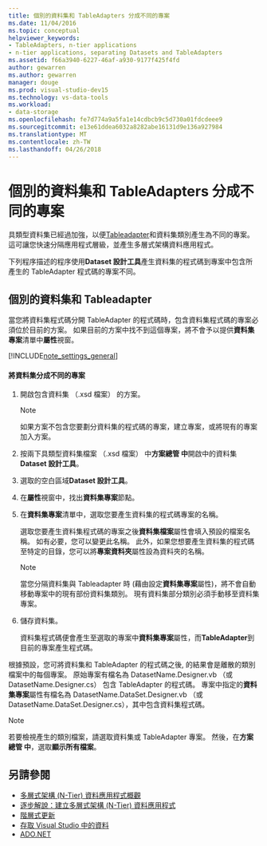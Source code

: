 ```yaml
---
title: 個別的資料集和 TableAdapters 分成不同的專案
ms.date: 11/04/2016
ms.topic: conceptual
helpviewer_keywords:
- TableAdapters, n-tier applications
- n-tier applications, separating Datasets and TableAdapters
ms.assetid: f66a3940-6227-46af-a930-9177f425f4fd
author: gewarren
ms.author: gewarren
manager: douge
ms.prod: visual-studio-dev15
ms.technology: vs-data-tools
ms.workload:
- data-storage
ms.openlocfilehash: fe7d774a9a5fa1e14cdbcb9c5d730a01fdcdeee9
ms.sourcegitcommit: e13e61ddea6032a8282abe16131d9e136a927984
ms.translationtype: MT
ms.contentlocale: zh-TW
ms.lasthandoff: 04/26/2018
---
```

# <a name="separate-datasets-and-tableadapters-into-different-projects"></a>個別的資料集和 TableAdapters 分成不同的專案
具類型資料集已經過加強，以便[Tableadapter](create-and-configure-tableadapters.md)和資料集類別產生為不同的專案。 這可讓您快速分隔應用程式層級，並產生多層式架構資料應用程式。

下列程序描述的程序使用**Dataset 設計工具**產生資料集的程式碼到專案中包含所產生的 TableAdapter 程式碼的專案不同。

## <a name="separate-datasets-and-tableadapters"></a>個別的資料集和 Tableadapter
當您將資料集程式碼分開 TableAdapter 的程式碼時，包含資料集程式碼的專案必須位於目前的方案。 如果目前的方案中找不到這個專案，將不會予以提供**資料集專案**清單中**屬性**視窗。

[!INCLUDE[note_settings_general](../data-tools/includes/note_settings_general_md.md)]

#### <a name="to-separate-the-dataset-into-a-different-project"></a>將資料集分成不同的專案

1.  開啟包含資料集 （.xsd 檔案） 的方案。

    > [!NOTE]
    >  如果方案不包含您要劃分資料集的程式碼的專案，建立專案，或將現有的專案加入方案。

2.  按兩下具類型資料集檔案 （.xsd 檔案） 中**方案總管 中**開啟中的資料集**Dataset 設計工具**。

3.  選取的空白區域**Dataset 設計工具**。

4.  在**屬性**視窗中，找出**資料集專案**節點。

5.  在**資料集專案**清單中，選取您要產生資料集的程式碼專案的名稱。

     選取您要產生資料集程式碼的專案之後**資料集檔案**屬性會填入預設的檔案名稱。 如有必要，您可以變更此名稱。 此外，如果您想要產生資料集的程式碼至特定的目錄，您可以將**專案資料夾**屬性設為資料夾的名稱。

    > [!NOTE]
    >  當您分隔資料集與 Tableadapter 時 (藉由設定**資料集專案**屬性)，將不會自動移動專案中的現有部份資料集類別。 現有資料集部分類別必須手動移至資料集專案。

6.  儲存資料集。

     資料集程式碼便會產生至選取的專案中**資料集專案**屬性，而**TableAdapter**到目前的專案產生程式碼。

根據預設，您可將資料集和 TableAdapter 的程式碼之後, 的結果會是離散的類別檔案中的每個專案。 原始專案有檔名為 DatasetName.Designer.vb （或 DatasetName.Designer.cs） 包含 TableAdapter 的程式碼。 專案中指定的**資料集專案**屬性有檔名為 DatasetName.DataSet.Designer.vb （或 DatasetName.DataSet.Designer.cs），其中包含資料集程式碼。

> [!NOTE]
>  若要檢視產生的類別檔案，請選取資料集或 TableAdapter 專案。 然後，在**方案總管 中**，選取**顯示所有檔案**。

## <a name="see-also"></a>另請參閱

- [多層式架構 (N-Tier) 資料應用程式概觀](../data-tools/n-tier-data-applications-overview.md)
- [逐步解說：建立多層式架構 (N-Tier) 資料應用程式](../data-tools/walkthrough-creating-an-n-tier-data-application.md)
- [階層式更新](../data-tools/hierarchical-update.md)
- [存取 Visual Studio 中的資料](../data-tools/accessing-data-in-visual-studio.md)
- [ADO.NET](/dotnet/framework/data/adonet/index)